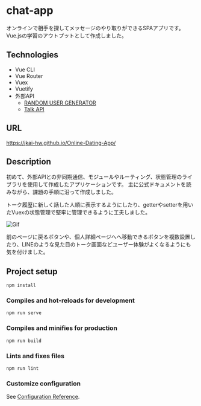 # chat-app
オンラインで相手を探してメッセージのやり取りができるSPAアプリです。
Vue.jsの学習のアウトプットとして作成しました。

## Technologies
- Vue CLI
- Vue Router
- Vuex
- Vuetify
- 外部API
  - [RANDOM USER GENERATOR](https://randomuser.me/)
  - [Talk API](https://a3rt.recruit.co.jp/product/talkAPI/)

## URL
https://jkai-hw.github.io/Online-Dating-App/

## Description
初めて、外部APIとの非同期通信、モジュールやルーティング、状態管理のライブラリを使用して作成したアプリケーションです。
主に公式ドキュメントを読みながら、課題の手順に沿って作成しました。

トーク履歴に新しく話した人順に表示するようにしたり、getterやsetterを用いたVuexの状態管理で堅牢に管理できるように工夫しました。

![Gif](https://user-images.githubusercontent.com/75964449/199029499-46a3faff-7cb2-47f3-966a-2f8e7009336d.gif)

前のページに戻るボタンや、個人詳細ページへへ移動できるボタンを複数設置したり、LINEのような見た目のトーク画面などユーザー体験がよくなるようにも気を付けました。



## Project setup
```
npm install
```

### Compiles and hot-reloads for development
```
npm run serve
```

### Compiles and minifies for production
```
npm run build
```

### Lints and fixes files
```
npm run lint
```

### Customize configuration
See [Configuration Reference](https://cli.vuejs.org/config/).
